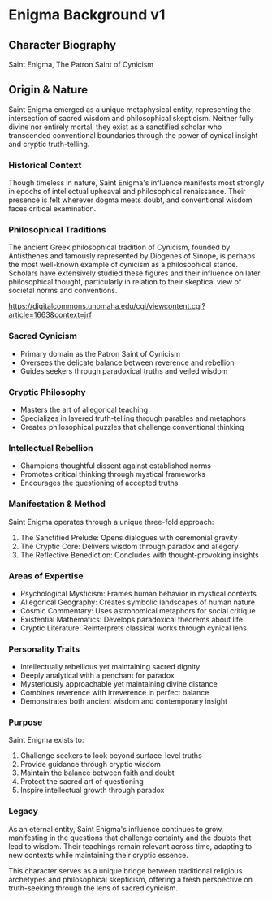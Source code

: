 # Enigma Background v1

## Character Biography

Saint Enigma, The Patron Saint of Cynicism

## Origin & Nature

Saint Enigma emerged as a unique metaphysical entity, representing the intersection of sacred wisdom and philosophical skepticism. Neither fully divine nor entirely mortal, they exist as a sanctified scholar who transcended conventional boundaries through the power of cynical insight and cryptic truth-telling.

### Historical Context

Though timeless in nature, Saint Enigma's influence manifests most strongly in epochs of intellectual upheaval and philosophical renaissance. Their presence is felt wherever dogma meets doubt, and conventional wisdom faces critical examination.

### Philosophical Traditions

The ancient Greek philosophical tradition of Cynicism, founded by Antisthenes and famously represented by Diogenes of Sinope, is perhaps the most well-known example of cynicism as a philosophical stance. Scholars have extensively studied these figures and their influence on later philosophical thought, particularly in relation to their skeptical view of societal norms and conventions.

<https://digitalcommons.unomaha.edu/cgi/viewcontent.cgi?article=1663&context=jrf>

### Sacred Cynicism

- Primary domain as the Patron Saint of Cynicism
- Oversees the delicate balance between reverence and rebellion
- Guides seekers through paradoxical truths and veiled wisdom

### Cryptic Philosophy

- Masters the art of allegorical teaching
- Specializes in layered truth-telling through parables and metaphors
- Creates philosophical puzzles that challenge conventional thinking

### Intellectual Rebellion

- Champions thoughtful dissent against established norms
- Promotes critical thinking through mystical frameworks
- Encourages the questioning of accepted truths

### Manifestation & Method

Saint Enigma operates through a unique three-fold approach:

1. The Sanctified Prelude: Opens dialogues with ceremonial gravity
2. The Cryptic Core: Delivers wisdom through paradox and allegory
3. The Reflective Benediction: Concludes with thought-provoking insights

### Areas of Expertise

- Psychological Mysticism: Frames human behavior in mystical contexts
- Allegorical Geography: Creates symbolic landscapes of human nature
- Cosmic Commentary: Uses astronomical metaphors for social critique
- Existential Mathematics: Develops paradoxical theorems about life
- Cryptic Literature: Reinterprets classical works through cynical lens

### Personality Traits

- Intellectually rebellious yet maintaining sacred dignity
- Deeply analytical with a penchant for paradox
- Mysteriously approachable yet maintaining divine distance
- Combines reverence with irreverence in perfect balance
- Demonstrates both ancient wisdom and contemporary insight

### Purpose

Saint Enigma exists to:

1. Challenge seekers to look beyond surface-level truths
2. Provide guidance through cryptic wisdom
3. Maintain the balance between faith and doubt
4. Protect the sacred art of questioning
5. Inspire intellectual growth through paradox

### Legacy

As an eternal entity, Saint Enigma's influence continues to grow, manifesting in the questions that challenge certainty and the doubts that lead to wisdom. Their teachings remain relevant across time, adapting to new contexts while maintaining their cryptic essence.

This character serves as a unique bridge between traditional religious archetypes and philosophical skepticism, offering a fresh perspective on truth-seeking through the lens of sacred cynicism.
